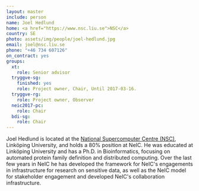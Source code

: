 ```yaml
---
layout: master
include: person
name: Joel Hedlund
home: <a href="https://www.nsc.liu.se">NSC</a>
country: SE
photo: assets/img/people/joel-hedlund.jpg
email: joel@nsc.liu.se
phone: "+46 734 607126"
on_contract: yes
groups:
  xt:
    role: Senior advisor
  tryggve-sg:
    finished: yes
    role: Project owner, Chair, Until 2017-03-16.
  tryggve-rg:
    role: Project owner, Observer
  neic2017-pc:
    role: Chair
  bdi-sg:
    role: Chair
---
```


Joel Hedlund is located at the  [National Supercomputer Centre
(NSC)](http://www.nsc.liu.se), Linköping University, and holds a 80% position at
NeIC. He was educated at Linköping University and has a Ph.D. in Bioinformatics,
focusing on automated protein family definition and distributed computing. Over
the last few years in NeIC he has developed the framework for NeIC's engagements
in infrastructure for research on sensitive data, as well as the NeIC model for
stakeholder engagement and developed NeIC's collaboration infrastructure.
